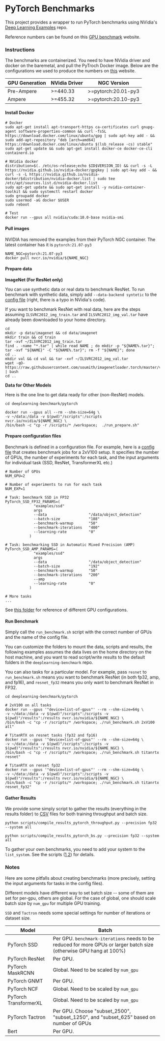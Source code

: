 # PyTorch Benchmarks


This project provides a wrapper to run PyTorch benchmarks using NVidia's [Deep Learning Examples](https://github.com/NVIDIA/DeepLearningExamples/tree/master/PyTorch) repo. 

Reference numbers can be found on this [GPU benchmark](https://lambdalabs.com/gpu-benchmarks) website.


### Instructions

The benchmarks are containerized. You need to have NVidia driver and docker on the baremetal, and pull the PyTroch Docker image. Below are the configurations we used to produce the numbers on [this](https://lambdalabs.com/gpu-benchmarks) website.


| GPU Generation | NVidia Driver | NGC Version |
|---|---|---|
| Pre-Ampere  | >=440.33 | >=pytorch:20.01-py3 |
| Ampere  | >=455.32 | >=pytorch:20.10-py3 |


#### Install Docker

```
# Docker
sudo apt-get install apt-transport-https ca-certificates curl gnupg-agent software-properties-common && curl -fsSL https://download.docker.com/linux/ubuntu/gpg | sudo apt-key add - && sudo add-apt-repository "deb [arch=amd64] https://download.docker.com/linux/ubuntu $(lsb_release -cs) stable"
sudo apt-get update && sudo apt-get install docker-ce docker-ce-cli containerd.io

# NVidia docker
distribution=$(. /etc/os-release;echo $ID$VERSION_ID) && curl -s -L https://nvidia.github.io/nvidia-docker/gpgkey | sudo apt-key add - && curl -s -L https://nvidia.github.io/nvidia-docker/$distribution/nvidia-docker.list | sudo tee /etc/apt/sources.list.d/nvidia-docker.list
sudo apt-get update && sudo apt-get install -y nvidia-container-toolkit && sudo systemctl restart docker
sudo groupadd docker
sudo usermod -aG docker $USER
sudo reboot

# Test
docker run --gpus all nvidia/cuda:10.0-base nvidia-smi
```

#### Pull images

NVIDIA has removed the examples from their PyTorch NGC container. The latest container has it is `pytorch:21.07-py3`
```
NAME_NGC=pytorch:21.07-py3
docker pull nvcr.io/nvidia/${NAME_NGC}
```

#### Prepare data


__ImageNet (For ResNet only)__

You can use synthetic data or real data to benchmark ResNet. To run benchmark with synthetic data, simply add `--data-backend syntetic` to the [config file](https://github.com/lambdal/deeplearning-benchmark/blob/master/pytorch/scripts/config/config_pytorch_2xA100_p4.sh#L38) (right, there is a typo in NVidia's code).

If you want to benchmark ResNet with real data, here are the steps assuming `ILSVRC2012_img_train.tar` and `ILSVRC2012_img_val.tar` have already been downloaded to your home directory.

```
cd
mkdir -p data/imagenet && cd data/imagenet
mkdir train && cd train 
tar -xvf ~/ILSVRC2012_img_train.tar 
find . -name "*.tar" | while read NAME ; do mkdir -p "${NAME%.tar}"; tar -xvf "${NAME}" -C "${NAME%.tar}"; rm -f "${NAME}"; done 
cd ..
mkdir val && cd val && tar -xvf ~/ILSVRC2012_img_val.tar
wget -qO- https://raw.githubusercontent.com/soumith/imagenetloader.torch/master/valprep.sh | bash
cd ..
```


__Data for Other Models__

Here is the one line to get data ready for other (non-ResNet) models.

```
cd deeplearning-benchmark/pytorch

docker run --gpus all --rm --shm-size=64g \
-v ~/data:/data -v $(pwd)"/scripts":/scripts nvcr.io/nvidia/${NAME_NGC} \
/bin/bash -c "cp -r /scripts/* /workspace;  ./run_prepare.sh"
```

#### Prepare configuration files

Benchmark is defined in a configuration file. For example, here is a [config file](https://github.com/lambdal/deeplearning-benchmark/blob/master/pytorch/scripts/config/config_pytorch_2xV100.sh) that creates benchmark jobs for a 2xV100 setup. It specifies the number of GPUs, the number of experiments for each task, and the input arguments for individual task (SSD, ResNet, TransformerXL etc.)

```
# Number of GPUs
NUM_GPU=2 

# Number of experiments to run for each task
NUM_EXP=1

# Task: benchmark SSD in FP32
PyTorch_SSD_FP32_PARAMS=(
             "examples/ssd"
             args
             --data                   "/data/object_detection"
             --batch-size             "108"
             --benchmark-warmup       "50"
             --benchmark-iterations   "400"
             --learning-rate          "0"
           )

# Task: benchmarking SSD in Automatic Mixed Precision (AMP)
PyTorch_SSD_AMP_PARAMS=(
             "examples/ssd"
             args
             --data                   "/data/object_detection"
             --batch-size             "192"
             --benchmark-warmup       "50"
             --benchmark-iterations   "200"
             --amp
             --learning-rate          "0"
           )

# More tasks
...
```

See [this folder](https://github.com/lambdal/deeplearning-benchmark/tree/master/pytorch/scripts/config) for reference of different GPU configurations.

#### Run Benchmark

Simply call the `run_benchmark.sh` script with the correct number of GPUs and the name of the config file. 

You can customize the folders to mount the data, scripts and results, the following examples assumes the data lives on the home directory on the host machine, and you want to read script/write results to the default folders in the `deeplearning-benchmark` repo. 

You can also tasks for a particular model. For example, pass `resnet` to `run_benchmark.sh` means you want to benchmark ResNet (in both fp32, amp, and fp16), and `resnet_fp32` means you only want to benchmark ResNet in FP32.

```
cd deeplearning-benchmark/pytorch

# 2xV100 on all tasks
docker run --gpus '"device=list-of-gpus"' --rm --shm-size=64g \
-v ~/data:/data -v $(pwd)"/scripts":/scripts -v $(pwd)"/results":/results nvcr.io/nvidia/${NAME_NGC} \
/bin/bash -c "cp -r /scripts/* /workspace; ./run_benchmark.sh 2xV100 all"

# TitanRTX on resnet tasks (fp32 and fp16)
docker run --gpus '"device=list-of-gpus"' --rm --shm-size=64g \
-v ~/data:/data -v $(pwd)"/scripts":/scripts -v $(pwd)"/results":/results nvcr.io/nvidia/${NAME_NGC} \
/bin/bash -c "cp -r /scripts/* /workspace; ./run_benchmark.sh titanrtx resnet"

# TitanRTX on renset fp32
docker run --gpus '"device=list-of-gpus"' --rm --shm-size=64g \
-v ~/data:/data -v $(pwd)"/scripts":/scripts -v $(pwd)"/results":/results nvcr.io/nvidia/${NAME_NGC} \
/bin/bash -c "cp -r /scripts/* /workspace; ./run_benchmark.sh titanrtx resnet_fp32"
```

#### Gather Results

We provide some simply script to gather the results (everything in the results folder) to [CSV](https://github.com/lambdal/deeplearning-benchmark/blob/master/pytorch/pytorch-train-throughput-fp32.csv) files for both training throughput and batch size.

```
python scripts/compile_results_pytorch_throughput.py --precision fp32 --system all

python scripts/compile_results_pytorch_bs.py --precision fp32 --system all
```

To gather your own benchmarks, you need to add your system to the `list_system`. See the scripts ([1](https://github.com/lambdal/deeplearning-benchmark/blob/master/pytorch/scripts/compile_results_pytorch_throughput.py),[2](https://github.com/lambdal/deeplearning-benchmark/blob/master/pytorch/scripts/compile_results_pytorch_bs.py)) for details.


### Notes

Here are some pitfalls about creating benchmarks (more precisely, setting the input arguments for tasks in the config files).

Different models have different way to set batch size -- some of them are set for per-gpu, others are global. For the case of global, one should scale batch size by `num_gpu` for multiple GPU training.

`SSD` and `Tactron` needs some special settings for number of iterations or dataset size.


| Model | Batch | 
|---|---|
| PyTorch SSD  | Per GPU. `benchmark-iterations` needs to be reduced for more GPUs or larger batch size (otherwise GPU hang at 100%)  |
| PyTorch ResNet  | Per GPU.  |
| PyTorch MaskRCNN  | Global. Need to be scaled by `num_gpu` |
| PyTorch GNMT | Per GPU. |
| PyTorch NCF | Global. Need to be scaled by `num_gpu`|
| PyTorch TransformerXL | Global. Need to be scaled by `num_gpu` |
| PyTorch Tactron | Per GPU. Choose "subset_2500", "subset_1250", and "subset_625" based on number of GPUs|
| Bert | Per GPU. |



<!-- ### Log

#### 2020-03-08

- [x] Tune Performance on different cards
- [x] Fixed bugs related to data pipeline
- [x] Refresh results for V100s, QuadroRTX6000 and 2080Ti

#### 2020-03-01

- [x] Code Refactoring
- [x] Gather System Info
- [x] Gather PyTorch Benchmark Statistics


#### 2020-02-28

- [x] PyTorch + BERT base finetune on SQUAD
- [x] PyTorch + BERT lager finetune on SQUAD


#### 2020-02-25

- [x] PyTorch + Tacotron 2
- [x] PyTorch + WaveGlow

#### 2020-02-24

- [x] PyTorch + ResNet50
- [x] PyTorch + gnmt
- [x] PyTorch + NCF
- [ ] ~~PyTorch + transformer~~
- [x] PyTorch + transformer XL base
- [x] PyTorch + transformer XL large


#### 2020-02-23

- [x] Refactorize code
- [x] PyTorch + MaskRCNN

#### 2020-02-22

- [x] Project created.
- [x] Add PyTorch SSD

 -->
